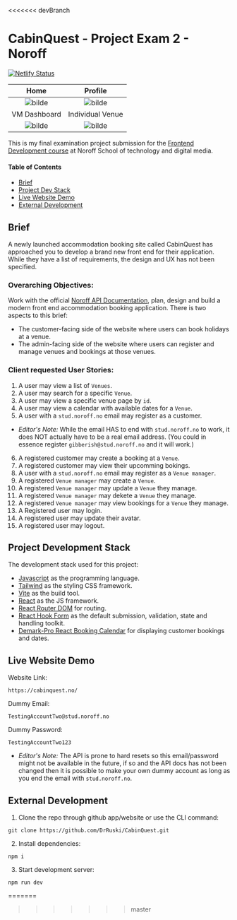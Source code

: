 <<<<<<< devBranch
# CabinQuest - Project Exam 2 - Noroff
[![Netlify Status](https://api.netlify.com/api/v1/badges/4256ebe3-cb39-4462-a3b0-579ebc062da6/deploy-status)](https://app.netlify.com/sites/exquisite-rugelach-c27793/deploys)

Home             |  Profile
:-------------------------:|:-------------------------:
![bilde](https://github.com/DrRuski/CabinQuest/assets/96174153/04931e12-f77c-427d-9f35-834bb70e8fb2)  |  ![bilde](https://github.com/DrRuski/CabinQuest/assets/96174153/7efa3f33-656e-4e41-8541-3141bd698fc2)
VM Dashboard             |  Individual Venue
![bilde](https://github.com/DrRuski/CabinQuest/assets/96174153/92f7b9d1-2cb9-462d-bc8e-45fe69403f7e)  |  ![bilde](https://github.com/DrRuski/CabinQuest/assets/96174153/ae0d815d-2d53-49c8-88c7-bb1c72238e76)

This is my final examination project submission for the [Frontend Development course](https://www.noroff.no/en/studies/vocational-school/front-end-development) at Noroff School of technology and digital media.

#### Table of Contents

- [Brief](#brief)
- [Project Dev Stack](#project-development-stack)
- [Live Website Demo](#live-website-demo)
- [External Development](#external-development)


## Brief
<a name="brief"></a>
A newly launched accommodation booking site called CabinQuest has approached you to develop a brand new front end for their application.
While they have a list of requirements, the design and UX has not been specified.

### Overarching Objectives:
Work with the official [Noroff API Documentation](https://docs.noroff.dev/), plan, design and build a modern front end accommodation booking application.
There is two aspects to this brief:
 - The customer-facing side of the website where users can book holidays at a venue.
 - The admin-facing side of the website where users can register and manage venues and bookings at those venues.

### Client requested User Stories:
1. A user may view a list of `Venues`.
2. A user may search for a specific `Venue`.
3. A user may view a specific venue page by `id`.
4. A user may view a calendar with available dates for a `Venue`.
5. A user with a `stud.noroff.no` email may register as a customer. 
 - *Editor's Note:* While the email HAS to end with `stud.noroff.no` to work, it does NOT actually have to be a real email address. (You could in essence register `gibberish@stud.noroff.no` and it will work.)
6. A registered customer may create a booking at a `Venue`.
7. A registered customer may view their upcomming bokings.
8. A user with a `stud.noroff.no` email may register as a `Venue manager`.
9. A registered `Venue manager` may create a `Venue`.
10. A registered `Venue manager` may update a `Venue` they manage.
11. A registered `Venue manager` may dekete a `Venue` they manage.
12. A registered `Venue manager` may view bookings for a `Venue` they manage.
13. A Registered user may login.
14. A registered user may update their avatar.
15. A registered user may logout.

## Project Development Stack
<a name="project-development-stack"></a>
The development stack used for this project:
- [Javascript](https://www.javascript.com/) as the programming language.
- [Tailwind](https://tailwindcss.com/) as the styling CSS framework.
- [Vite](https://vitejs.dev/) as the build tool.
- [React](https://react.dev/) as the JS framework.
- [React Router DOM](https://reactrouter.com/en/main) for routing.
- [React Hook Form](https://react-hook-form.com/) as the default submission, validation, state and handling toolkit.
- [Demark-Pro React Booking Calendar](https://www.npmjs.com/package/@demark-pro/react-booking-calendar) for displaying customer bookings and dates.

## Live Website Demo
<a name="live-website-demo"></a>

Website Link:
```
https://cabinquest.no/
```
Dummy Email:
```
TestingAccountTwo@stud.noroff.no
```
Dummy Password:
```
TestingAccountTwo123
```
- *Editor's Note:* The API is prone to hard resets so this email/password might not be available in the future, if so and the API docs has not been changed then it is possible to make your own dummy account as long as you end the email with `stud.noroff.no`.


## External Development
<a name="external-development"></a>
1. Clone the repo through github app/website or use the CLI command:
```
git clone https://github.com/DrRuski/CabinQuest.git
```
2. Install dependencies:
```
npm i
```
3. Start development server:
```
npm run dev
```
=======

>>>>>>> master

